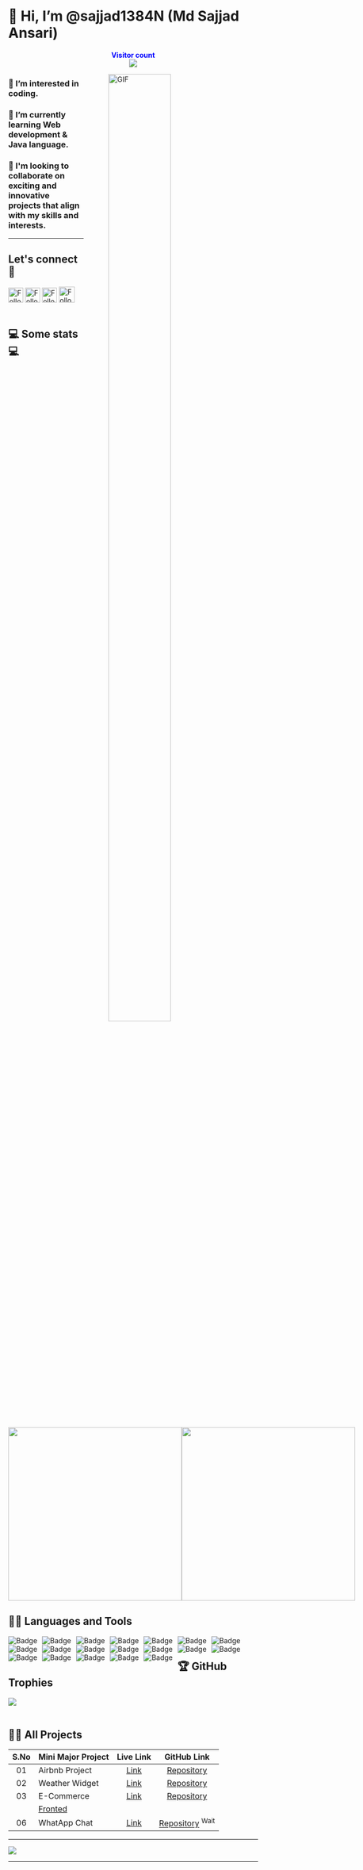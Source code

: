 # 👋 Hi, I’m @sajjad1384N (Md Sajjad Ansari)

<p align="center">
  <b style="color: blue;  ">Visitor count</b>
  <br>
  <a style="" href="https://github.com/sajjad1384N">
  <img src="https://profile-counter.glitch.me/sajjad1384N/count.svg" />
  </a>
</p>
<a style="" href="https://github.com/sajjad1384N">
<img align="right" alt="GIF" src="https://i.giphy.com/media/L1R1tvI9svkIWwpVYr/giphy.webp" width="50%" height="70%" style="margin:0 50px;">
</a>

### 👀 I’m interested in coding.

### 🌱 I’m currently learning Web development & Java language.

### 💞️ I'm looking to collaborate on exciting and innovative projects that align with my skills and interests.

---

## Let's connect :speech_balloon:

<!-- [![Twitter Badge](https://img.shields.io/badge/-@xyz-1ca0f1?style=flat-square&labelColor=1ca0f1&logo=twitter&logoColor=white)](https://twitter.com/) -->

[<img src="https://img.shields.io/badge/-Sajjad-blue?style=for-the-badge&logo=Linkedin&logoColor=white" height="30" title="Follow me" />](https://www.linkedin.com/in/md-sajjad-ansari-621684233/)
[<img src="https://img.shields.io/badge/-contact.sajjadansari1384@gmail.com-c14438?style=for-the-badge&logo=Gmail&logoColor=white" height="30" title="Follow me" />](mailto:contact.sajjadansari1384@gmail.com)
[<img src="https://img.shields.io/badge/-@sajjad1384N__-e4405f?style=for-the-badge&labelColor=f94877&logo=instagram&logoColor=white" height="30" title="Follow me" />](https://www.instagram.com/mdsajjad1475_/)
[<img src="https://img.shields.io/github/followers/sajjjad1384N?label=sajjad1384N&style=social" height="32" title="Follow me" />](https://github.com/sajjad1384N)
</br></br>

## 💻 Some stats 💻

<div style="align-items: center; width: 100%; display: flex; align-items: space-around; justify-content: space-around;">
<a style="" href="https://github.com/sajjad1384N">
  <img height=350 align="center" src="https://github-readme-stats.vercel.app/api?username=sajjad1384N&show_icons=true&theme=tokyonight&rank_icon=github&show=reviews,discussions_started,discussions_answered,prs_merged,prs_merged_percentage&hide=["contribs","issues"]"/>
</a>
<a style="" href="https://github.com/sajjad1384N">
  <img height=350 align="center" src="https://github-readme-stats.vercel.app/api/top-langs/?username=sajjad1384N&theme=tokyonight&layout=donut-vertical"/>
</a>
</div>

## 👨‍💻 Languages and Tools

<span>
  <a href="https://github.com/sajjad1384N">
<img alt="Badge" style="float: left; margin-right: 10px;"  src="https://img.shields.io/badge/html5%20-%23E34F26.svg?&style=for-the-badge&logo=html5&logoColor=white"/>
<img alt="Badge" style="float: left; margin-right: 10px;"  src="https://img.shields.io/badge/css3%20-%231572B6.svg?&style=for-the-badge&logo=css3&logoColor=white"/>
<img alt="Badge" style="float: left; margin-right: 10px;"  src="https://img.shields.io/badge/javascript%20-%23323330.svg?&style=for-the-badge&logo=javascript&logoColor=%23F7DF1E"/>
<img alt="Badge" style="float: left; margin-right: 10px;" src="https://img.shields.io/badge/react%20-%2320232a.svg?&style=for-the-badge&logo=react&logoColor=%2361DAFB"/>
<img alt="Badge" style="float: left; margin-right: 10px;"  src="https://img.shields.io/badge/material-ui%20-%23F05033.svg?&style=for-the-badge&logo=material-ui&logoColor=white"/>
<img alt="Badge" style="float: left; margin-right: 10px;"  src="https://img.shields.io/badge/node.js%20-%2343853D.svg?&style=for-the-badge&logo=node.js&logoColor=white"/>
<img alt="Badge" style="float: left; margin-right: 10px;"  src="https://img.shields.io/badge/express.js%20-light.svg?&style=for-the-badge&logo=express&logoColor=white"/>
<img alt="Badge" style="float: left; margin-right: 10px;"  src="https://img.shields.io/badge/bootstrap%20-%23563D7C.svg?&style=for-the-badge&logo=bootstrap&logoColor=white"/>
<img alt="Badge" style="float: left; margin-right: 10px;" src="https://img.shields.io/badge/tailwind-%2300ADD8.svg?&style=for-the-badge&logo=tailwindcss&logoColor=white"/>
<img alt="Badge" style="float: left; margin-right: 10px;"  src ="https://img.shields.io/badge/MongoDB-%234ea94b.svg?&style=for-the-badge&logo=mongodb&logoColor=white"/>
<img alt="Badge" style="float: left; margin-right: 10px;"  src="https://img.shields.io/badge/mysql%20-grey.svg?&style=for-the-badge&logo=mysql&logoColor=white"/>
<img alt="Badge" style="float: left; margin-right: 10px;"  src="https://img.shields.io/badge/git%20-%23F05033.svg?&style=for-the-badge&logo=git&logoColor=white"/>
<img alt="Badge" style="float: left; margin-right: 10px;"  src="https://img.shields.io/badge/github%20-white.svg?&style=for-the-badge&logo=git-hub&logoColor=white"/>
<img alt="Badge" style="float: left; margin-right: 10px;"  src="https://img.shields.io/badge/netlify-purple.svg?style=for-the-badge&logo=netlify&logoColor=#00C7B7"/>
<img alt="Badge" style="float: left; margin-right: 10px;"  src="https://img.shields.io/badge/vercel-blue.svg?style=for-the-badge&logo=vercel&logoColor=white"/>
<img alt="Badge" style="float: left; margin-right: 10px;"  src="https://img.shields.io/badge/render-yellow.svg?style=for-the-badge&logo=render&logoColor=white"/>
<img alt="Badge" style="float: left; margin-right: 10px;" src="http://img.shields.io/badge/-java-yellow?style=for-the-badge&logo=java&logoColor=white"/>
<img alt="Badge" style="float: left; margin-right: 10px;" src="https://img.shields.io/badge/python%20-%2314354C.svg?&style=for-the-badge&logo=python&logoColor=white"/>
<img alt="Badge" style="float: left; margin-right: 10px;" src="https://img.shields.io/badge/c++%20-%2314054C.svg?&style=for-the-badge&logo=c%2B%2B&logoColor=blue"/>
</a>
</span>
<br>

## 🏆 GitHub Trophies

[![](https://github-profile-trophy.vercel.app/?username=sajjad1384N&theme=radical&no-frame=false&no-bg=false&margin-w=4)](https://github.com/sajjad1384N)<br><br>

## 🧑‍🏫 All Projects




| S.No | Mini Major Project |                       Live Link                        |                                 GitHub Link                                  |
| :--: | :----------------- | :----------------------------------------------------: | :--------------------------------------------------------------------------: |
|  01  | Airbnb Project     |     [Link](https://college-project-130m.onrender.com/) |  [Repository](https://github.com/sajjad1384N/college-project.git)            |
|  02  | Weather Widget     | [Link](https://sajjad1384n.github.io/Weather_App/)     |  [Repository](https://github.com/sajjad1384N/Weather_App.git)                |
|  03  | E-Commerce         | [Link](https://mern-e-commerce-frontend-orcin.vercel.app/)|   [Repository](https://github.com/sajjad1384N/MERN_E_COMMERCE_API.git)
                                                                                     |    [Fronted](https://github.com/sajjad1384N/MERN_E_Commerce-frontend.git)    |
|  06  | WhatApp Chat       |        [Link](/)                                       |    [Repository](https://github.com/sajjad1384N/mini-whatsapp-project.git) <sup>Wait</sup>|                     




---

<a href="https://github.com/sajjad1384N">
  <img src="https://imgur.com/rilHVxA.png"/>
</a>

---

